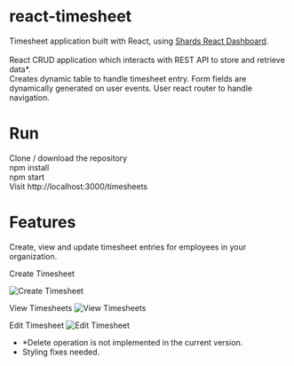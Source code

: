 # react-timesheet
Timesheet application built with React, using [Shards React Dashboard](https://designrevision.com/downloads/shards-dashboard-lite-react/).
<br/><br/>
React CRUD application which interacts with REST API to store and retrieve data*.
<br/>
Creates dynamic table to handle timesheet entry. Form fields are dynamically generated on user events. User react router to handle navigation. 

# Run
Clone / download the repository
<br/>
npm install
</br>
npm start
</br>
Visit http://localhost:3000/timesheets

# Features
Create, view and update timesheet entries for employees in your organization. 

Create Timesheet

![Create Timesheet](https://github.com/vmahendrakumar/react-timesheet/raw/master/public/images/screenshots/react_timesheet_add.png)

View Timesheets
![View Timesheets](https://github.com/vmahendrakumar/react-timesheet/raw/master/public/images/screenshots/react_timesheet_home.png)

Edit Timesheet
![Edit Timesheet](https://github.com/vmahendrakumar/react-timesheet/raw/master/public/images/screenshots/react_timesheet_edit.png)

* \*Delete operation is not implemented in the current version.
* Styling fixes needed.
